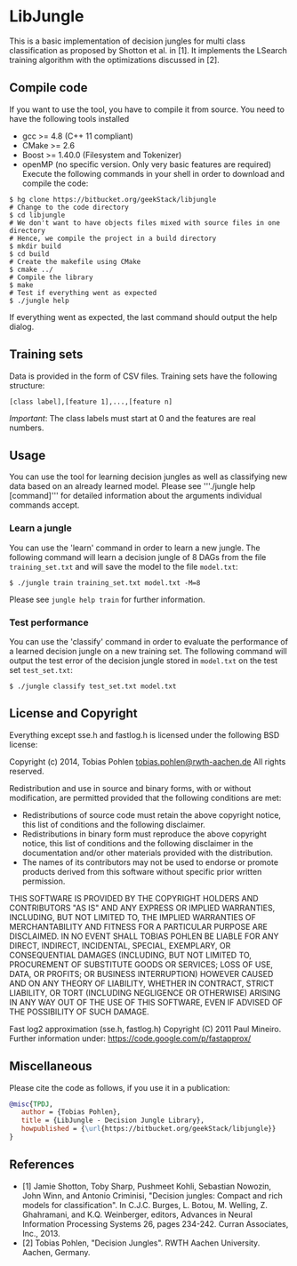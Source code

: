 # LibJungle
This is a basic implementation of decision jungles for multi class classification as proposed by Shotton et al. in [1]. 
It implements the LSearch training algorithm with the optimizations discussed in [2]. 

## Compile code
If you want to use the tool, you have to compile it from source. You need to have
the following tools installed
*   gcc >= 4.8 (C++ 11 compliant)
*   CMake >= 2.6
*   Boost >= 1.40.0 (Filesystem and Tokenizer)
*   openMP (no specific version. Only very basic features are required)
Execute the following commands in your shell in order to download and compile the
code:
```shell
$ hg clone https://bitbucket.org/geekStack/libjungle
# Change to the code directory
$ cd libjungle
# We don't want to have objects files mixed with source files in one directory
# Hence, we compile the project in a build directory
$ mkdir build
$ cd build
# Create the makefile using CMake
$ cmake ../
# Compile the library
$ make
# Test if everything went as expected
$ ./jungle help
```
If everything went as expected, the last command should output the help dialog. 

## Training sets
Data is provided in the form of CSV files. Training sets have the 
following structure:
```
[class label],[feature 1],...,[feature n]
```
*Important*: The class labels must start at 0 and the features are real numbers. 

## Usage
You can use the tool for learning decision jungles as well as classifying new data
based on an already learned model. Please see '''./jungle help [command]''' for 
detailed information about the arguments individual commands accept. 

### Learn a jungle
You can use the 'learn' command in order to learn a new jungle. The following
command will learn a decision jungle of 8 DAGs from the file `training_set.txt`
and will save the model to the file `model.txt`:
```shell
$ ./jungle train training_set.txt model.txt -M=8
``` 
Please see `jungle help train` for further information.

### Test performance
You can use the 'classify' command in order to evaluate the performance of a 
learned decision jungle on a new training set. The following command will output
the test error of the decision jungle stored in `model.txt` on the test set
`test_set.txt`:
```shell
$ ./jungle classify test_set.txt model.txt
``` 

## License and Copyright
Everything except sse.h and fastlog.h is licensed under the following BSD license:

Copyright (c) 2014, Tobias Pohlen <tobias.pohlen@rwth-aachen.de>
All rights reserved.

Redistribution and use in source and binary forms, with or without
modification, are permitted provided that the following conditions are met:
- Redistributions of source code must retain the above copyright notice, this list of conditions and the following disclaimer.
- Redistributions in binary form must reproduce the above copyright notice, this list of conditions and the following disclaimer in the documentation and/or other materials provided with the distribution.
- The names of its contributors may not be used to endorse or promote products derived from this software without specific prior written permission.

THIS SOFTWARE IS PROVIDED BY THE COPYRIGHT HOLDERS AND CONTRIBUTORS "AS IS" AND
ANY EXPRESS OR IMPLIED WARRANTIES, INCLUDING, BUT NOT LIMITED TO, THE IMPLIED
WARRANTIES OF MERCHANTABILITY AND FITNESS FOR A PARTICULAR PURPOSE ARE
DISCLAIMED. IN NO EVENT SHALL TOBIAS POHLEN BE LIABLE FOR ANY
DIRECT, INDIRECT, INCIDENTAL, SPECIAL, EXEMPLARY, OR CONSEQUENTIAL DAMAGES
(INCLUDING, BUT NOT LIMITED TO, PROCUREMENT OF SUBSTITUTE GOODS OR SERVICES;
LOSS OF USE, DATA, OR PROFITS; OR BUSINESS INTERRUPTION) HOWEVER CAUSED AND
ON ANY THEORY OF LIABILITY, WHETHER IN CONTRACT, STRICT LIABILITY, OR TORT
(INCLUDING NEGLIGENCE OR OTHERWISE) ARISING IN ANY WAY OUT OF THE USE OF THIS
SOFTWARE, EVEN IF ADVISED OF THE POSSIBILITY OF SUCH DAMAGE.

Fast log2 approximation (sse.h, fastlog.h) Copyright (C) 2011 Paul Mineiro.
Further information under: https://code.google.com/p/fastapprox/


## Miscellaneous
Please cite the code as follows, if you use it in a publication:
```bibtex
@misc{TPDJ, 
   author = {Tobias Pohlen}, 
   title = {LibJungle - Decision Jungle Library}, 
   howpublished = {\url{https://bitbucket.org/geekStack/libjungle}} 
} 
```

## References
- [1] Jamie Shotton, Toby Sharp, Pushmeet Kohli, Sebastian Nowozin, John Winn, and Antonio Criminisi, "Decision jungles: Compact and rich models for classification". In C.J.C. Burges, L. Botou, M. Welling, Z. Ghahramani, and K.Q. Weinberger, editors, Advances in Neural Information Processing Systems 26, pages 234-242. Curran Associates, Inc., 2013.
- [2] Tobias Pohlen, "Decision Jungles". RWTH Aachen University. Aachen, Germany.